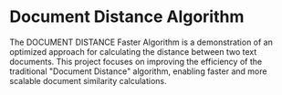 # Document Distance Algorithm
 The DOCUMENT DISTANCE Faster Algorithm is a demonstration of an optimized approach for calculating the distance between two text documents. This project focuses on improving the efficiency of the traditional "Document Distance" algorithm, enabling faster and more scalable document similarity calculations.
